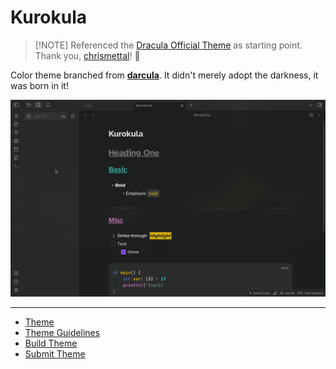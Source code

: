 # Kurokula

> [!NOTE] Referenced the [Dracula Official Theme](https://github.com/dracula/obsidian) as starting point. Thank you, [chrismettal](https://gitlab.com/chrismettal)! 🙇

Color theme branched from [**darcula**](https://github.com/helix-editor/helix/blob/master/runtime/themes/darcula.toml). It didn't merely adopt the darkness, it was born in it!

![](./screenshot.png)

---

- [Theme](https://help.obsidian.md/Extending+Obsidian/Themes)
- [Theme Guidelines](https://docs.obsidian.md/Themes/App+themes/Theme+guidelines)
- [Build Theme](https://docs.obsidian.md/Themes/App+themes/Build+a+theme)
- [Submit Theme](https://docs.obsidian.md/Themes/App+themes/Submit+your+theme)
